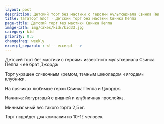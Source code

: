 ```yaml
---
layout: post
description: Детский торт без мастики с героями мультсериала Свинка Пеппа 
title: Тататорт Блог · Детский торт без мастики Свинка Пеппа
page-title: Детский торт без мастики Свинка Пеппа
image-path: img/cakes/kids/kid33.jpg
category: kid
priority: 0.5
changefreq: weekly
excerpt_separator: <!-- excerpt -->
---
```


Детский торт без мастики с героями известного мультсериала Свинка Пеппа и её брат Джордж

<!-- excerpt -->

Торт украшен сливочным кремом, темным шоколадом и ягодами клубники. 

На пряниках любимые герои Свинка Пеппа и Джордж.

Начинка: йогуртовый с вишней и клубничная прослойка. 

Минимальный вес такого торта 2,5 кг.

Торт подойдет для компании из 10-12 человек.
